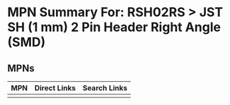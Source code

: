 



# MPN Summary For: RSH02RS > JST SH (1 mm) 2 Pin Header Right Angle (SMD)

## MPNs
  

|MPN|Direct Links|Search Links|
| :--- | :--- | :--- |
||||
